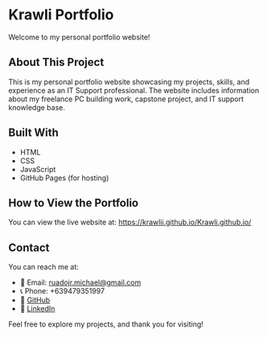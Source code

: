 # Krawli Portfolio

Welcome to my personal portfolio website!

## About This Project

This is my personal portfolio website showcasing my projects, skills, and experience as an IT Support professional. The website includes information about my freelance PC building work, capstone project, and IT support knowledge base.

## Built With

- HTML
- CSS
- JavaScript
- GitHub Pages (for hosting)

## How to View the Portfolio

You can view the live website at: https://krawlii.github.io/Krawli.github.io/

## Contact

You can reach me at:
- 📧 Email: ruadojr.michael@gmail.com
- 📞 Phone: +639479351997
- 🔗 [GitHub](https://github.com/Krawlii)
- 🔗 [LinkedIn](https://www.linkedin.com/in/michael-ruado-jr-1708a3360)

Feel free to explore my projects, and thank you for visiting!
